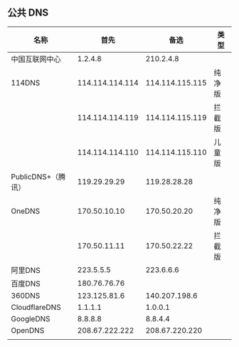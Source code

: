 ## 公共 DNS

|  名称  |  首先  |  备选  |  类型  |
| --- | --- | --- | --- |
|  中国互联网中心  |  1.2.4.8  |  210.2.4.8  |    |
|  114DNS  |  114.114.114.114  |  114.114.115.115  |    纯净版|
|    |  114.114.114.119  |  114.114.115.119  |  拦截版  |
|    |  114.114.114.110  |  114.114.115.110  |  儿童版  |
|  PublicDNS+（腾讯）  |  119.29.29.29  |  119.28.28.28  |    |
|  OneDNS  |  170.50.10.10  |  170.50.20.20  |  纯净版  |
|    |  170.50.11.11  |  170.50.22.22  |  拦截版  |
|  阿里DNS  |  223.5.5.5  |  223.6.6.6  |    |
|  百度DNS  |  180.76.76.76  |    |    |
|  360DNS  |  123.125.81.6  |  140.207.198.6  |    |
|  CloudflareDNS  |  1.1.1.1  |  1.0.0.1  |    |
|  GoogleDNS  |  8.8.8.8  |  8.8.4.4  |    |
|  OpenDNS  |  208.67.222.222  |  208.67.220.220  |    |
|    |    |    |    |

